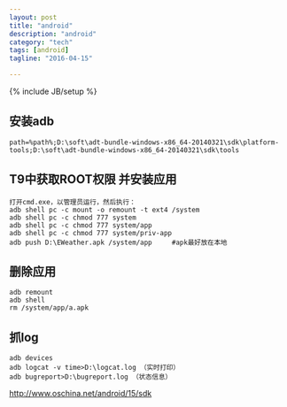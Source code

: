 ```yaml
---
layout: post
title: "android"
description: "android"
category: "tech"
tags: [android]
tagline: "2016-04-15"

---
```

{% include JB/setup %}

## 安装adb

    path=%path%;D:\soft\adt-bundle-windows-x86_64-20140321\sdk\platform-tools;D:\soft\adt-bundle-windows-x86_64-20140321\sdk\tools

## T9中获取ROOT权限 并安装应用

    打开cmd.exe，以管理员运行，然后执行：
    adb shell pc -c mount -o remount -t ext4 /system
    adb shell pc -c chmod 777 system
    adb shell pc -c chmod 777 system/app
    adb shell pc -c chmod 777 system/priv-app
    adb push D:\EWeather.apk /system/app     #apk最好放在本地

## 删除应用

    adb remount
    adb shell
    rm /system/app/a.apk

## 抓log

    adb devices
    adb logcat -v time>D:\logcat.log （实时打印）
    adb bugreport>D:\bugreport.log （状态信息）

http://www.oschina.net/android/15/sdk




